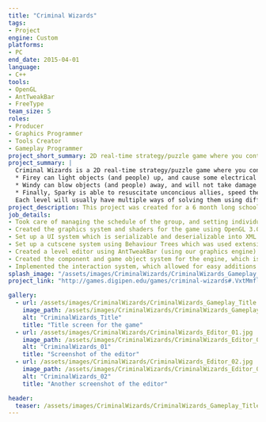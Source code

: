```yaml
---
title: "Criminal Wizards"
tags: 
- Project
engine: Custom
platforms: 
- PC
end_date: 2015-04-01
language: 
- C++
tools: 
- OpenGL
- AntTweakBar
- FreeType
team_size: 5
roles: 
- Producer
- Graphics Programmer
- Tools Creator
- Gameplay Programmer
project_short_summary: 2D real-time strategy/puzzle game where you control 3 elemental wizards and have to make use of their abilities to interact with the environment and escape the level.
project_summary: |
  Criminal Wizards is a 2D real-time strategy/puzzle game where you control 3 elemental wizards, Firey, Windy, and Sparky, and have to make use of their abilities to interact with the environment and escape the level.  
  * Firey can light objects (and people) up, and cause some electrical objects to explode, knocking out nearby people, but he is unable to go up stairs (due to being on a wheelchair).  
  * Windy can blow objects (and people) away, and will not take damage from falling.  
  * Finally, Sparky is able to resuscitate unconcious allies, speed them up, and electrify objects and enemies. However, she is unable to open doors due to her height.  
  Each level will usually have multiple ways of solving them using different combinations of the characters' abilities and objects in the level.
project_description: This project was created for a 6 month long school project. We managed to make our own custom engine using OpenGL and C++, along with our own in-engine Level Editor and Game Object creator using AntTweakBar. 
job_details: 
- Took care of managing the schedule of the group, and setting individual milestones of the group members, along with managing the scope of the project and liaisoning with the lecturers for feedback.
- Created the graphics system and shaders for the game using OpenGL 3.0,  which is able to render 2D graphics, tile sheets, animated sprites, font, UI, and are able to tint or fade in and out.
- Set up a UI system which is serializable and deserializable into XML files, which includes button interactions, positioning, and more.
- Set up a cutscene system using Behaviour Trees which was used extensively within the game for various transitions and effects.
- Created a level editor using AntTweakBar (using our graphics engine) for the team to use to create, save, and load levels, along with creating objects in the world and modifying them. It also uses a tilemap system, and users can choose to flood-fill areas, draw lines of tiles, and more.
- Created the component and game object system for the engine, which is able to add, remove and modify components on run-time, and can be serialized/deserialized into json files, and changed or created within the editor.
- Implemented the interaction system, which allowed for easy additions for new ways to interact with new objects, along with draw connector lines within the game itself.
splash_image: "/assets/images/CriminalWizards/CriminalWizards_Gameplay_Title.jpg"
project_link: "http://games.digipen.edu/games/criminal-wizards#.VxtMmfl95aQ"

gallery:
  - url: /assets/images/CriminalWizards/CriminalWizards_Gameplay_Title.jpg
    image_path: /assets/images/CriminalWizards/CriminalWizards_Gameplay_Title.jpg
    alt: "CriminalWizards_Title"
    title: "Title screen for the game"
  - url: /assets/images/CriminalWizards/CriminalWizards_Editor_01.jpg
    image_path: /assets/images/CriminalWizards/CriminalWizards_Editor_01.jpg
    alt: "CriminalWizards_01"
    title: "Screenshot of the editor"
  - url: /assets/images/CriminalWizards/CriminalWizards_Editor_02.jpg
    image_path: /assets/images/CriminalWizards/CriminalWizards_Editor_02.jpg
    alt: "CriminalWizards_02"
    title: "Another screenshot of the editor"

header:
  teaser: /assets/images/CriminalWizards/CriminalWizards_Gameplay_Title.jpg
---
```

